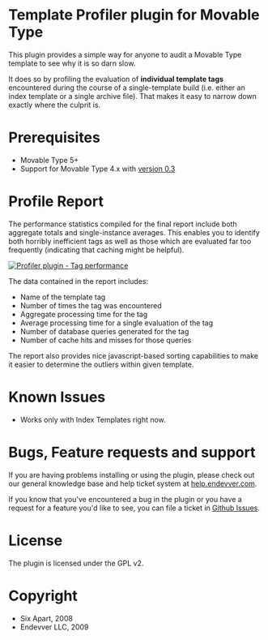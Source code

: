 # Template Profiler plugin for Movable Type

This plugin provides a simple way for anyone to audit a Movable Type template
to see why it is so darn slow.

It does so by profiling the evaluation of **individual template tags**
encountered during the course of a single-template build (i.e. either an index
template or a single archive file). That makes it easy to narrow down exactly where the culprit is.

# Prerequisites

* Movable Type 5+
* Support for Movable Type 4.x with [version 0.3](https://github.com/endevver/mt-plugin-profiler/releases)

# Profile Report

The performance statistics compiled for the final report include both aggregate totals and single-instance averages. This enables you to identify both horribly inefficient tags as well as those which are evaluated far too frequently (indicating that caching might be helpful).

<div class="thumbnail"><a href="https://skitch.com/jayallen/r9655/profiler-plugin-tag-performance"><img src="https://img.skitch.com/20110518-e2g52pr1bg1i6bb27kg25c3i52.preview.jpg" alt="Profiler plugin - Tag performance" /></a></div>

The data contained in the report includes:

  * Name of the template tag
  * Number of times the tag was encountered
  * Aggregate processing time for the tag
  * Average processing time for a single evaluation of the tag
  * Number of database queries generated for the tag
  * Number of cache hits and misses for those queries

The report also provides nice javascript-based sorting capabilities to make
it easier to determine the outliers within given template.

# Known Issues

* Works only with Index Templates right now.

# Bugs, Feature requests and support ##

If you are having problems installing or using the plugin, please check out our general knowledge base and help ticket system at [help.endevver.com](http://help.endevver.com).

If you know that you've encountered a bug in the plugin or you have a request for a feature you'd like to see, you can file a ticket in [Github Issues](https://github.com/endevver/mt-plugin-profiler/issues).

# License

The plugin is licensed under the GPL v2.

# Copyright

* Six Apart, 2008
* Endevver LLC, 2009
